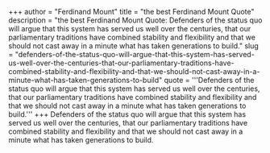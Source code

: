 +++
author = "Ferdinand Mount"
title = "the best Ferdinand Mount Quote"
description = "the best Ferdinand Mount Quote: Defenders of the status quo will argue that this system has served us well over the centuries, that our parliamentary traditions have combined stability and flexibility and that we should not cast away in a minute what has taken generations to build."
slug = "defenders-of-the-status-quo-will-argue-that-this-system-has-served-us-well-over-the-centuries-that-our-parliamentary-traditions-have-combined-stability-and-flexibility-and-that-we-should-not-cast-away-in-a-minute-what-has-taken-generations-to-build"
quote = '''Defenders of the status quo will argue that this system has served us well over the centuries, that our parliamentary traditions have combined stability and flexibility and that we should not cast away in a minute what has taken generations to build.'''
+++
Defenders of the status quo will argue that this system has served us well over the centuries, that our parliamentary traditions have combined stability and flexibility and that we should not cast away in a minute what has taken generations to build.
